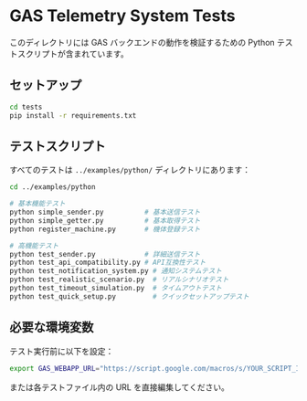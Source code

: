 # GAS Telemetry System Tests

このディレクトリには GAS バックエンドの動作を検証するための Python テストスクリプトが含まれています。

## セットアップ

```bash
cd tests
pip install -r requirements.txt
```

## テストスクリプト

すべてのテストは `../examples/python/` ディレクトリにあります：

```bash
cd ../examples/python

# 基本機能テスト
python simple_sender.py          # 基本送信テスト
python simple_getter.py          # 基本取得テスト
python register_machine.py       # 機体登録テスト

# 高機能テスト
python test_sender.py            # 詳細送信テスト
python test_api_compatibility.py # API互換性テスト
python test_notification_system.py # 通知システムテスト
python test_realistic_scenario.py  # リアルシナリオテスト
python test_timeout_simulation.py  # タイムアウトテスト
python test_quick_setup.py         # クイックセットアップテスト
```

## 必要な環境変数

テスト実行前に以下を設定：

```bash
export GAS_WEBAPP_URL="https://script.google.com/macros/s/YOUR_SCRIPT_ID/exec"
```

または各テストファイル内の URL を直接編集してください。
